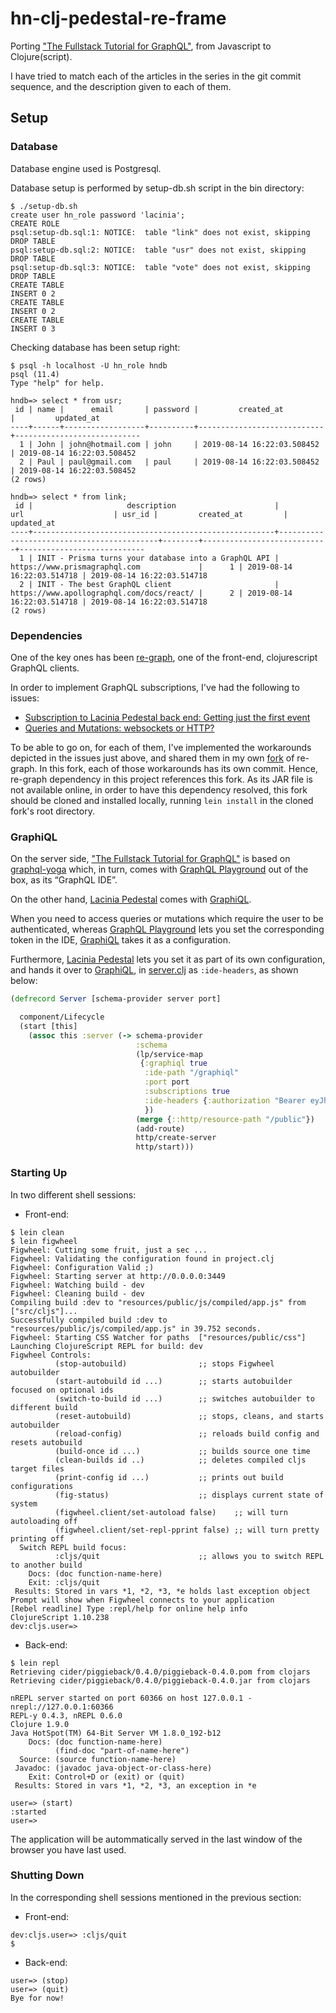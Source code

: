 # hn-clj-pedestal-re-frame

Porting ["The Fullstack Tutorial for GraphQL"](https://www.howtographql.com), from Javascript to Clojure(script).

I have tried to match each of the articles in the series in the git commit sequence, and the description given to each of them.


## Setup

### Database

Database engine used is Postgresql.

Database setup is performed by setup-db.sh script in the bin directory:

```
$ ./setup-db.sh
create user hn_role password 'lacinia';
CREATE ROLE
psql:setup-db.sql:1: NOTICE:  table "link" does not exist, skipping
DROP TABLE
psql:setup-db.sql:2: NOTICE:  table "usr" does not exist, skipping
DROP TABLE
psql:setup-db.sql:3: NOTICE:  table "vote" does not exist, skipping
DROP TABLE
CREATE TABLE
INSERT 0 2
CREATE TABLE
INSERT 0 2
CREATE TABLE
INSERT 0 3
```

Checking database has been setup right:

```
$ psql -h localhost -U hn_role hndb
psql (11.4)
Type "help" for help.

hndb=> select * from usr;
 id | name |      email       | password |         created_at         |         updated_at
----+------+------------------+----------+----------------------------+----------------------------
  1 | John | john@hotmail.com | john     | 2019-08-14 16:22:03.508452 | 2019-08-14 16:22:03.508452
  2 | Paul | paul@gmail.com   | paul     | 2019-08-14 16:22:03.508452 | 2019-08-14 16:22:03.508452
(2 rows)

hndb=> select * from link;
 id |                     description                      |                    url                    | usr_id |         created_at         |         updated_at
----+------------------------------------------------------+-------------------------------------------+--------+----------------------------+----------------------------
  1 | INIT - Prisma turns your database into a GraphQL API | https://www.prismagraphql.com             |      1 | 2019-08-14 16:22:03.514718 | 2019-08-14 16:22:03.514718
  2 | INIT - The best GraphQL client                       | https://www.apollographql.com/docs/react/ |      2 | 2019-08-14 16:22:03.514718 | 2019-08-14 16:22:03.514718
(2 rows)

```


### Dependencies ###

One of the key ones has been [re-graph][re-graph], one of the front-end, clojurescript GraphQL clients. 

In order to implement GraphQL subscriptions, I've had the following to issues:

  * [Subscription to Lacinia Pedestal back end: Getting just the first event][re-graph-issue1]
  * [Queries and Mutations: websockets or HTTP?][re-graph-issue2]

To be able to go on, for each of them, I've implemented the workarounds depicted in the issues just above, and shared them in my own [fork][re-graph-fork] of re-graph. In this fork, each of those workarounds has its own commit. Hence, re-graph dependency in this project references this fork. As its JAR file is not available online, in order to have this dependency resolved, this fork should be cloned and installed locally, running `lein install` in the cloned fork's root directory.


### GraphiQL ###

On the server side, ["The Fullstack Tutorial for GraphQL"](https://www.howtographql.com) is based on [graphql-yoga](https://github.com/prisma/graphql-yoga) which, in turn, comes with [GraphQL Playground](https://github.com/prisma/graphql-playground) out of the box, as its “GraphQL IDE”.

On the other hand, [Lacinia Pedestal](https://github.com/walmartlabs/lacinia-pedestal) comes with [GraphiQL](https://github.com/graphql/graphiql).

When you need to access queries or mutations which require the user to be authenticated, whereas [GraphQL Playground](https://github.com/prisma/graphql-playground) lets you set the corresponding token in the IDE, [GraphiQL](https://github.com/graphql/graphiql) takes it as a configuration.

Furthermore, [Lacinia Pedestal](https://github.com/walmartlabs/lacinia-pedestal) lets you set it as part of its own configuration, and hands it over to [GraphiQL](https://github.com/graphql/graphiql), in [server.clj](https://github.com/promesante/hn-clj-pedestal-re-frame/blob/master/src/clj/hn_clj_pedestal_re_frame/server.clj) as `:ide-headers`, as shown below:

```clojure
(defrecord Server [schema-provider server port]

  component/Lifecycle
  (start [this]
    (assoc this :server (-> schema-provider
                            :schema
                            (lp/service-map
                             {:graphiql true
                              :ide-path "/graphiql"
                              :port port
                              :subscriptions true
                              :ide-headers {:authorization "Bearer eyJhbGciOiJIUzI1NiJ9.eyJ1c2VyLWlkIjozfQ.JH0Q2flkonyDPk_yiSrTK5VSKrbrsdR0FEePMgiEwDE"}
                              })
                            (merge {::http/resource-path "/public"})
                            (add-route)
                            http/create-server
                            http/start)))
```



### Starting Up ###

In two different shell sessions:

 * Front-end:

```
$ lein clean
$ lein figwheel
Figwheel: Cutting some fruit, just a sec ...
Figwheel: Validating the configuration found in project.clj
Figwheel: Configuration Valid ;)
Figwheel: Starting server at http://0.0.0.0:3449
Figwheel: Watching build - dev
Figwheel: Cleaning build - dev
Compiling build :dev to "resources/public/js/compiled/app.js" from ["src/cljs"]...
Successfully compiled build :dev to "resources/public/js/compiled/app.js" in 39.752 seconds.
Figwheel: Starting CSS Watcher for paths  ["resources/public/css"]
Launching ClojureScript REPL for build: dev
Figwheel Controls:
          (stop-autobuild)                ;; stops Figwheel autobuilder
          (start-autobuild id ...)        ;; starts autobuilder focused on optional ids
          (switch-to-build id ...)        ;; switches autobuilder to different build
          (reset-autobuild)               ;; stops, cleans, and starts autobuilder
          (reload-config)                 ;; reloads build config and resets autobuild
          (build-once id ...)             ;; builds source one time
          (clean-builds id ..)            ;; deletes compiled cljs target files
          (print-config id ...)           ;; prints out build configurations
          (fig-status)                    ;; displays current state of system
          (figwheel.client/set-autoload false)    ;; will turn autoloading off
          (figwheel.client/set-repl-pprint false) ;; will turn pretty printing off
  Switch REPL build focus:
          :cljs/quit                      ;; allows you to switch REPL to another build
    Docs: (doc function-name-here)
    Exit: :cljs/quit
 Results: Stored in vars *1, *2, *3, *e holds last exception object
Prompt will show when Figwheel connects to your application
[Rebel readline] Type :repl/help for online help info
ClojureScript 1.10.238
dev:cljs.user=>
```

* Back-end:

```
$ lein repl
Retrieving cider/piggieback/0.4.0/piggieback-0.4.0.pom from clojars
Retrieving cider/piggieback/0.4.0/piggieback-0.4.0.jar from clojars

nREPL server started on port 60366 on host 127.0.0.1 - nrepl://127.0.0.1:60366
REPL-y 0.4.3, nREPL 0.6.0
Clojure 1.9.0
Java HotSpot(TM) 64-Bit Server VM 1.8.0_192-b12
    Docs: (doc function-name-here)
          (find-doc "part-of-name-here")
  Source: (source function-name-here)
 Javadoc: (javadoc java-object-or-class-here)
    Exit: Control+D or (exit) or (quit)
 Results: Stored in vars *1, *2, *3, an exception in *e

user=> (start)
:started
user=> 
```
The application will be autommatically served in the last window of the browser you have last used.

### Shutting Down ###

In the corresponding shell sessions mentioned in the previous section:

* Front-end:

```
dev:cljs.user=> :cljs/quit
$
```

* Back-end:

```
user=> (stop)
user=> (quit)
Bye for now!
```



[re-graph]: https://github.com/oliyh/re-graph "re-graph"

[re-graph-issue1]: https://github.com/oliyh/re-graph/issues/42 "Subscription to Lacinia Pedestal back end: Getting just the first event"

[re-graph-issue2]: https://github.com/oliyh/re-graph/issues/48 "Queries and Mutations: websockets or HTTP?"

[re-graph-fork]: https://github.com/promesante/re-graph "re-graph fork"
